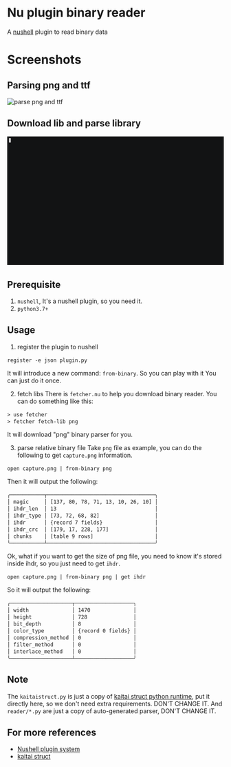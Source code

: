 # Nu plugin binary reader
A [nushell](https://www.nushell.sh/) plugin to read binary data

# Screenshots
## Parsing png and ttf
![parse png and ttf](screenshots/demo.gif)

## Download lib and parse library
![parse gif](examples/demo3.gif)

## Prerequisite
1. `nushell`, It's a nushell plugin, so you need it.
2. `python3.7+`

## Usage
1. register the plugin to nushell
```
register -e json plugin.py
```

It will introduce a new command: `from-binary`.  So you can play with it
You can just do it once.

2. fetch libs
There is `fetcher.nu` to help you download binary reader.  You can do something like this:

```
> use fetcher
> fetcher fetch-lib png
```

It will download "png" binary parser for you.

3. parse relative binary file
Take `png` file as example, you can do the following to get `capture.png` information.

```
open capture.png | from-binary png
```

Then it will output the following:
```
╭───────────┬───────────────────────────────────╮
│ magic     │ [137, 80, 78, 71, 13, 10, 26, 10] │
│ ihdr_len  │ 13                                │
│ ihdr_type │ [73, 72, 68, 82]                  │
│ ihdr      │ {record 7 fields}                 │
│ ihdr_crc  │ [179, 17, 228, 177]               │
│ chunks    │ [table 9 rows]                    │
╰───────────┴───────────────────────────────────╯
```

Ok, what if you want to get the size of png file, you need to know it's stored inside ihdr, so you just need to get `ihdr`.

```
open capture.png | from-binary png | get ihdr
```

So it will output the following:
```
╭────────────────────┬───────────────────╮
│ width              │ 1470              │
│ height             │ 728               │
│ bit_depth          │ 8                 │
│ color_type         │ {record 0 fields} │
│ compression_method │ 0                 │
│ filter_method      │ 0                 │
│ interlace_method   │ 0                 │
╰────────────────────┴───────────────────╯
```

## Note
The `kaitaistruct.py` is just a copy of [kaitai struct python runtime](https://github.com/kaitai-io/kaitai_struct_python_runtime), put it directly here, so we don't need extra requirements.  DON'T CHANGE IT.
And `reader/*.py` are just a copy of auto-generated parser, DON'T CHANGE IT.

## For more references
- [Nushell plugin system](https://www.nushell.sh/book/plugins.html)
- [kaitai struct](https://kaitai.io/)
